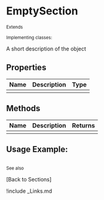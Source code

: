 # EmptySection
<sub>Extends [](./.md)</sub>

<sub>Implementing classes: [](./.md)</sub>

A short description of the object

## Properties
| Name | Description | Type |
| --- | --- | --- |
|  |  |  |

## Methods
| Name | Description | Returns |
| --- | --- | --- |
|  |  |  |

## Usage Example:
```javascript

```
<sub>See also [](../)</sub>

[Back to Sections]

!include _Links.md
